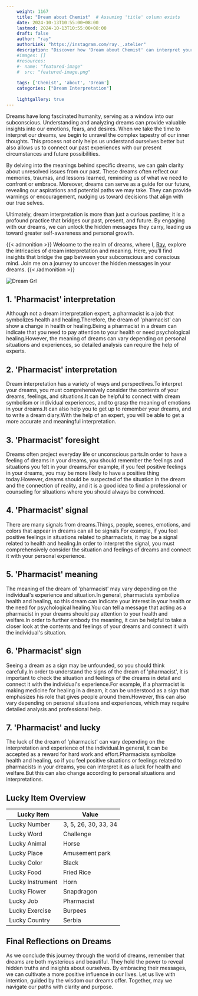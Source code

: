 ```yaml
---
    weight: 1167
    title: "Dream about Chemist"  # Assuming 'title' column exists
    date: 2024-10-13T10:55:00+08:00
    lastmod: 2024-10-13T10:55:00+08:00
    draft: false
    author: "ray"
    authorLink: "https://instagram.com/ray._.atelier"
    description: "Discover how 'Dream about Chemist' can interpret your future and uncover its significant meanings in your life."
    #images: []
    #resources:
    #- name: "featured-image"
    #  src: "featured-image.png"
    
    tags: ['Chemist', 'about', 'Dream']
    categories: ["Dream Interpretation"]
    
    lightgallery: true
---
```

    
Dreams have long fascinated humanity, serving as a window into our subconscious. Understanding and analyzing dreams can provide valuable insights into our emotions, fears, and desires. When we take the time to interpret our dreams, we begin to unravel the complex tapestry of our inner thoughts. This process not only helps us understand ourselves better but also allows us to connect our past experiences with our present circumstances and future possibilities.

By delving into the meanings behind specific dreams, we can gain clarity about unresolved issues from our past. These dreams often reflect our memories, traumas, and lessons learned, reminding us of what we need to confront or embrace. Moreover, dreams can serve as a guide for our future, revealing our aspirations and potential paths we may take. They can provide warnings or encouragement, nudging us toward decisions that align with our true selves.

Ultimately, dream interpretation is more than just a curious pastime; it is a profound practice that bridges our past, present, and future. By engaging with our dreams, we can unlock the hidden messages they carry, leading us toward greater self-awareness and personal growth.

{{< admonition >}}
Welcome to the realm of dreams, where I, [Ray](https://instagram.com/ray._.atelier), explore the intricacies of dream interpretation and meaning. Here, you’ll find insights that bridge the gap between your subconscious and conscious mind. Join me on a journey to uncover the hidden messages in your dreams.
{{< /admonition >}}

![Dream Grl](https://cdn.pixabay.com/photo/2017/11/02/03/35/gothic-2910057_1280.jpg "Dream Grl")

## 1. 'Pharmacist' interpretation
Although not a dream interpretation expert, a pharmacist is a job that symbolizes health and healing.Therefore, the dream of 'pharmacist' can show a change in health or healing.Being a pharmacist in a dream can indicate that you need to pay attention to your health or need psychological healing.However, the meaning of dreams can vary depending on personal situations and experiences, so detailed analysis can require the help of experts.

## 2. 'Pharmacist' interpretation
Dream interpretation has a variety of ways and perspectives.To interpret your dreams, you must comprehensively consider the contents of your dreams, feelings, and situations.It can be helpful to connect with dream symbolism or individual experiences, and to grasp the meaning of emotions in your dreams.It can also help you to get up to remember your dreams, and to write a dream diary.With the help of an expert, you will be able to get a more accurate and meaningful interpretation.

## 3. 'Pharmacist' foresight
Dreams often project everyday life or unconscious parts.In order to have a feeling of dreams in your dreams, you should remember the feelings and situations you felt in your dreams.For example, if you feel positive feelings in your dreams, you may be more likely to have a positive thing today.However, dreams should be suspected of the situation in the dream and the connection of reality, and it is a good idea to find a professional or counseling for situations where you should always be convinced.

## 4. 'Pharmacist' signal
There are many signals from dreams.Things, people, scenes, emotions, and colors that appear in dreams can all be signals.For example, if you feel positive feelings in situations related to pharmacists, it may be a signal related to health and healing.In order to interpret the signal, you must comprehensively consider the situation and feelings of dreams and connect it with your personal experience.

## 5. 'Pharmacist' meaning
The meaning of the dream of 'pharmacist' may vary depending on the individual's experience and situation.In general, pharmacists symbolize health and healing, so this dream can indicate your interest in your health or the need for psychological healing.You can tell a message that acting as a pharmacist in your dreams should pay attention to your health and welfare.In order to further embody the meaning, it can be helpful to take a closer look at the contents and feelings of your dreams and connect it with the individual's situation.

## 6. 'Pharmacist' sign
Seeing a dream as a sign may be unfounded, so you should think carefully.In order to understand the signs of the dream of 'pharmacist', it is important to check the situation and feelings of the dreams in detail and connect it with the individual's experience.For example, if a pharmacist is making medicine for healing in a dream, it can be understood as a sign that emphasizes his role that gives people around them.However, this can also vary depending on personal situations and experiences, which may require detailed analysis and professional help.

## 7. 'Pharmacist' and lucky
The luck of the dream of 'pharmacist' can vary depending on the interpretation and experience of the individual.In general, it can be accepted as a reward for hard work and effort.Pharmacists symbolize health and healing, so if you feel positive situations or feelings related to pharmacists in your dreams, you can interpret it as a luck for health and welfare.But this can also change according to personal situations and interpretations.

## Lucky Item Overview
| Lucky Item          | Value              |
|---------------|--------------------|
| Lucky Number        | 3, 5, 26, 30, 33, 34  |
| Lucky Word          | Challenge |
| Lucky Animal        | Horse |
| Lucky Place         | Amusement park     |
| Lucky Color         | Black     |
| Lucky Food          | Fried Rice      |
| Lucky Instrument    | Horn |
| Lucky Flower        | Snapdragon    |
| Lucky Job           | Pharmacist       |
| Lucky Exercise      | Burpees  |
| Lucky Country       | Serbia    |


##  Final Reflections on Dreams

As we conclude this journey through the world of dreams, remember that dreams are both mysterious and beautiful. They hold the power to reveal hidden truths and insights about ourselves. By embracing their messages, we can cultivate a more positive influence in our lives. Let us live with intention, guided by the wisdom our dreams offer. Together, may we navigate our paths with clarity and purpose.
